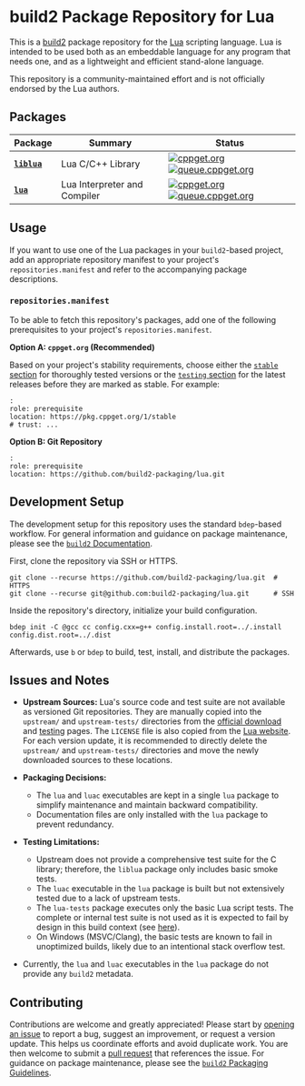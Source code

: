 # build2 Package Repository for Lua

This is a [build2](https://build2.org) package repository for the [Lua](https://lua.org/home.html) scripting language.
Lua is intended to be used both as an embeddable language for any program that needs one, and as a lightweight and efficient stand-alone language.

This repository is a community-maintained effort and is not officially endorsed by the Lua authors.

## Packages

| Package | Summary | Status |
|---|---|---|
| **[`liblua`](liblua/PACKAGE-README.md)** | Lua C/C++ Library | [![cppget.org](https://img.shields.io/website/https/cppget.org/liblua.svg?down_message=offline&label=cppget.org&style=for-the-badge&up_color=blue&up_message=online)](https://cppget.org/liblua) [![queue.cppget.org](https://img.shields.io/website/https/queue.cppget.org/liblua.svg?down_message=empty&down_color=blue&label=queue.cppget.org&style=for-the-badge&up_color=orange&up_message=running)](https://queue.cppget.org/liblua) |
| **[`lua`](lua/PACKAGE-README.md)** | Lua Interpreter and Compiler | [![cppget.org](https://img.shields.io/website/https/cppget.org/lua.svg?down_message=offline&label=cppget.org&style=for-the-badge&up_color=blue&up_message=online)](https://cppget.org/lua) [![queue.cppget.org](https://img.shields.io/website/https/queue.cppget.org/lua.svg?down_message=empty&down_color=blue&label=queue.cppget.org&style=for-the-badge&up_color=orange&up_message=running)](https://queue.cppget.org/lua) |

## Usage
If you want to use one of the Lua packages in your `build2`-based project, add an appropriate repository manifest to your project's `repositories.manifest` and refer to the accompanying package descriptions.

### `repositories.manifest`
To be able to fetch this repository's packages, add one of the following prerequisites to your project's `repositories.manifest`.

**Option A: `cppget.org` (Recommended)**

Based on your project's stability requirements, choose either the [`stable` section](https://cppget.org/?about#pkg%3Acppget.org%2Fstable) for thoroughly tested versions or the [`testing` section](https://cppget.org/?about#pkg%3Acppget.org%2Ftesting) for the latest releases before they are marked as stable.
For example:

    :
    role: prerequisite
    location: https://pkg.cppget.org/1/stable
    # trust: ...

**Option B: Git Repository**

    :
    role: prerequisite
    location: https://github.com/build2-packaging/lua.git

## Development Setup
The development setup for this repository uses the standard `bdep`-based workflow.
For general information and guidance on package maintenance, please see the [`build2` Documentation](https://build2.org/doc.xhtml).

First, clone the repository via SSH or HTTPS.

    git clone --recurse https://github.com/build2-packaging/lua.git  # HTTPS
    git clone --recurse git@github.com:build2-packaging/lua.git      # SSH

Inside the repository's directory, initialize your build configuration.

    bdep init -C @gcc cc config.cxx=g++ config.install.root=../.install config.dist.root=../.dist

Afterwards, use `b` or `bdep` to build, test, install, and distribute the packages.

## Issues and Notes
- **Upstream Sources:** Lua's source code and test suite are not available as versioned Git repositories. They are manually copied into the `upstream/` and `upstream-tests/` directories from the [official download](https://lua.org/download.html) and [testing](https://www.lua.org/tests/) pages. The `LICENSE` file is also copied from the [Lua website](https://lua.org/license.html). For each version update, it is recommended to directly delete the `upstream/` and `upstream-tests/` directories and move the newly downloaded sources to these locations.

- **Packaging Decisions:**
    - The `lua` and `luac` executables are kept in a single `lua` package to simplify maintenance and maintain backward compatibility.
    - Documentation files are only installed with the `lua` package to prevent redundancy.

- **Testing Limitations:**
    - Upstream does not provide a comprehensive test suite for the C library; therefore, the `liblua` package only includes basic smoke tests.
    - The `luac` executable in the `lua` package is built but not extensively tested due to a lack of upstream tests.
    - The `lua-tests` package executes only the basic Lua script tests. The complete or internal test suite is not used as it is expected to fail by design in this build context (see [here](https://www.lua.org/tests/)).
    - On Windows (MSVC/Clang), the basic tests are known to fail in unoptimized builds, likely due to an intentional stack overflow test.

- Currently, the `lua` and `luac` executables in the `lua` package do not provide any `build2` metadata.

## Contributing
Contributions are welcome and greatly appreciated!
Please start by [opening an issue](https://github.com/build2-packaging/lua/issues) to report a bug, suggest an improvement, or request a version update.
This helps us coordinate efforts and avoid duplicate work.
You are then welcome to submit a [pull request](https://github.com/build2-packaging/lua/pulls) that references the issue.
For guidance on package maintenance, please see the [`build2` Packaging Guidelines](https://build2.org/build2-toolchain/doc/build2-toolchain-packaging.xhtml).
